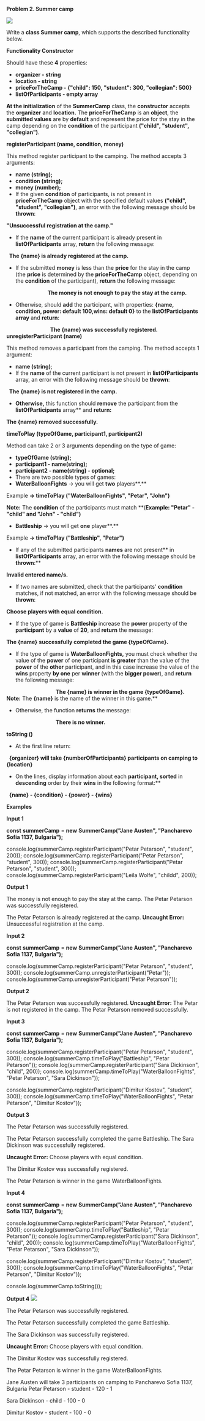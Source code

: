 ﻿**Problem 2. Summer camp** 

![](Aspose.Words.4d0b5ace-c435-4888-ada9-c5b055735493.001.png)

Write a **class Summer camp**, which supports the described functionality below. 

**Functionality Constructor** 

Should have these **4** properties: 

- **organizer - string** 
- **location - string** 
- **priceForTheCamp - {"child": 150, "student": 300, "collegian": 500}** 
- **listOfParticipants - empty array** 

**At the initialization** of the **SummerCamp** class, the **constructor** accepts the **organizer** and **location.** The **priceForTheCamp** is an **object**, the **submitted values** are by **default** and represent the price for the stay in the camp depending on the **condition** of the participant **("child", "student", "collegian")**. 

**registerParticipant (name, condition, money)** 

This method register participant to the camping. The method accepts 3 arguments: 

- **name (string);** 
- **condition (string);** 
- **money (number);** 
- If the given **condition** of participants, is not present in **priceForTheCamp** object with the specified default values **("child", "student", "collegian")**, an error with the following message should be **thrown**: 

**"Unsuccessful registration at the camp."** 

- If the **name** of the current participant is already present in **listOfParticipants** array, **return** the following message: 

` `**The {name} is already registered at the camp.**  

- If the submitted **money** is less than the **price** for the stay in the camp (the **price** is determined by the **priceForTheCamp** object, depending on the **condition** of the participant), **return** the following message: 

`               `**The money is not enough to pay the stay at the camp.**  

- Otherwise, should **add** the participant, with properties: **{name, condition, power: default 100,wins: default 0}** to the **listOfParticipants array** and **return**: 

`                `**The {name} was successfully registered.  unregisterParticipant (name)** 

This method removes a participant from the camping. The method accepts 1 argument: 

- **name (string)**; 
- If the **name** of the current participant is not present in **listOfParticipants** array, an error with the following message should be **thrown**: 

` `**The {name} is not registered in the camp.**  

- **Otherwise,** this function should **remove** the participant from the **listOfParticipants** array** and **return:** 

**The {name} removed successfully.**  

**timeToPlay (typeOfGame, participant1, participant2)** 

Method can take 2 or 3 arguments depending on the type of game: 

- **typeOfGame (string);** 
- **participant1 - name(string);** 
- **participant2 - name(string) - optional;** 
- There are two possible types of games: 
- **WaterBalloonFights** -> you will get **two** players**.** 

Example **-> timeToPlay ("WaterBalloonFights", "Petar", "John")** 

**Note:** The **condition** of the participants must match **(**Example: **"Petar" - "child" and "John" - "child")****  

- **Battleship** -> you will get **one** player**.** 

Example **-> timeToPlay ("Battleship", "Petar")** 

- If any of the submitted participants **names** are not present** in **listOfParticipants** array, an error with the following message should be **thrown**:** 

**Invalid entered name/s.**  

- If two names are submitted, check that the participants' **condition** matches, if not matched, an error with the following message should be **thrown**: 

**Choose players with equal condition.**  

- If the type of game is **Battleship** increase the **power** property of the **participant** by a **value** of **20**, and **return** the message: 

**The {name}** **successfully completed the game {typeOfGame}.**  

- If the type of game is **WaterBalloonFights,** you must check whether the value of the **power** of one participant **is greater** than the value of the **power** of the **other** participant, and in this case increase the value of the **wins** property **by one** per **winner** (with the **bigger power**), and **return** the following message: 

`                  `**The {name} is winner in the game {typeOfGame}.                 Note:** The **{name}** is the name of the winner in this game.** 

- Otherwise, the function **returns** the message: 

`                  `**There is no winner.**  

**toString ()**  

- At the first line return: 

` `**{organizer} will take {numberOfParticipants} participants on camping to {location}**  

- On the lines, display information about each **participant, sorted** in **descending** order by their **wins** in the following format:** 

` `**{name} - {condition} - {power} - {wins}**  

**Examples** 

**Input 1**

**const** **summerCamp** = **new** **SummerCamp("Jane Austen", "Pancharevo Sofia 1137, Bulgaria");** 

console.log(summerCamp.registerParticipant("Petar Petarson", "student", 200)); console.log(summerCamp.registerParticipant("Petar Petarson", "student", 300)); console.log(summerCamp.registerParticipant("Petar Petarson", "student", 300)); console.log(summerCamp.registerParticipant("Leila Wolfe", "childd", 200)); 

**Output 1**

The money is not enough to pay the stay at the camp. The Petar Petarson was successfully registered. 

The Petar Petarson is already registered at the camp. **Uncaught Error:** Unsuccessful registration at the camp. 

**Input 2**

**const** **summerCamp** = **new** **SummerCamp("Jane Austen", "Pancharevo Sofia 1137, Bulgaria");** 

console.log(summerCamp.registerParticipant("Petar Petarson", "student", 300)); console.log(summerCamp.unregisterParticipant("Petar")); console.log(summerCamp.unregisterParticipant("Petar Petarson")); 

**Output 2**

The Petar Petarson was successfully registered. **Uncaught Error:** The Petar is not registered in the camp. The Petar Petarson removed successfully. 

**Input 3**

**const** **summerCamp** = **new** **SummerCamp("Jane Austen", "Pancharevo Sofia 1137, Bulgaria");** 

console.log(summerCamp.registerParticipant("Petar Petarson", "student", 300)); console.log(summerCamp.timeToPlay("Battleship", "Petar Petarson")); console.log(summerCamp.registerParticipant("Sara Dickinson", "child", 200)); console.log(summerCamp.timeToPlay("WaterBalloonFights", "Petar Petarson", "Sara Dickinson")); 

console.log(summerCamp.registerParticipant("Dimitur Kostov", "student", 300)); console.log(summerCamp.timeToPlay("WaterBalloonFights", "Petar Petarson", "Dimitur Kostov")); 

**Output 3**

The Petar Petarson was successfully registered. 

The Petar Petarson successfully completed the game Battleship. The Sara Dickinson was successfully registered. 

**Uncaught Error:** Choose players with equal condition. 

The Dimitur Kostov was successfully registered. 

The Petar Petarson is winner in the game WaterBalloonFights. 

**Input 4** 

**const** **summerCamp** = **new** **SummerCamp("Jane Austen", "Pancharevo Sofia 1137, Bulgaria");** 

console.log(summerCamp.registerParticipant("Petar Petarson", "student", 300)); console.log(summerCamp.timeToPlay("Battleship", "Petar Petarson")); console.log(summerCamp.registerParticipant("Sara Dickinson", "child", 200)); console.log(summerCamp.timeToPlay("WaterBalloonFights", "Petar Petarson", "Sara Dickinson")); 

console.log(summerCamp.registerParticipant("Dimitur Kostov", "student", 300)); console.log(summerCamp.timeToPlay("WaterBalloonFights", "Petar Petarson", "Dimitur Kostov")); 

console.log(summerCamp.toString()); 

**Output 4** ![](Aspose.Words.4d0b5ace-c435-4888-ada9-c5b055735493.009.png)

The Petar Petarson was successfully registered. 

The Petar Petarson successfully completed the game Battleship. 

The Sara Dickinson was successfully registered. 

**Uncaught Error:** Choose players with equal condition. 

The Dimitur Kostov was successfully registered. 

The Petar Petarson is winner in the game WaterBalloonFights. 

Jane Austen will take 3 participants on camping to Pancharevo Sofia 1137, Bulgaria Petar Petarson - student - 120 - 1 

Sara Dickinson - child - 100 - 0 

Dimitur Kostov - student - 100 - 0 
